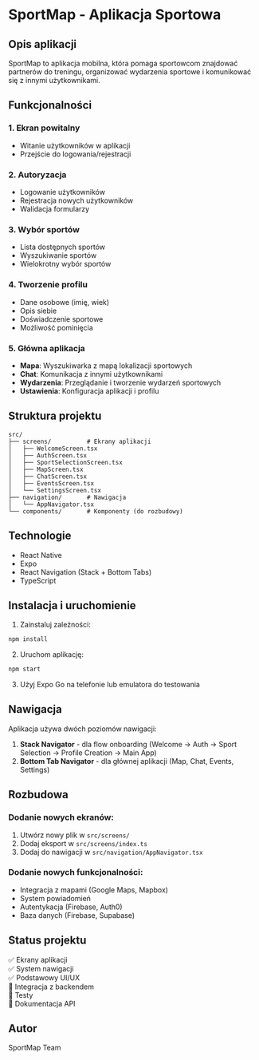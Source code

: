 # SportMap - Aplikacja Sportowa

## Opis aplikacji

SportMap to aplikacja mobilna, która pomaga sportowcom znajdować partnerów do treningu, organizować wydarzenia sportowe i komunikować się z innymi użytkownikami.

## Funkcjonalności

### 1. Ekran powitalny
- Witanie użytkowników w aplikacji
- Przejście do logowania/rejestracji

### 2. Autoryzacja
- Logowanie użytkowników
- Rejestracja nowych użytkowników
- Walidacja formularzy

### 3. Wybór sportów
- Lista dostępnych sportów
- Wyszukiwanie sportów
- Wielokrotny wybór sportów

### 4. Tworzenie profilu
- Dane osobowe (imię, wiek)
- Opis siebie
- Doświadczenie sportowe
- Możliwość pominięcia

### 5. Główna aplikacja
- **Mapa**: Wyszukiwarka z mapą lokalizacji sportowych
- **Chat**: Komunikacja z innymi użytkownikami
- **Wydarzenia**: Przeglądanie i tworzenie wydarzeń sportowych
- **Ustawienia**: Konfiguracja aplikacji i profilu

## Struktura projektu

```
src/
├── screens/          # Ekrany aplikacji
│   ├── WelcomeScreen.tsx
│   ├── AuthScreen.tsx
│   ├── SportSelectionScreen.tsx
│   ├── MapScreen.tsx
│   ├── ChatScreen.tsx
│   ├── EventsScreen.tsx
│   └── SettingsScreen.tsx
├── navigation/       # Nawigacja
│   └── AppNavigator.tsx
└── components/       # Komponenty (do rozbudowy)
```

## Technologie

- React Native
- Expo
- React Navigation (Stack + Bottom Tabs)
- TypeScript

## Instalacja i uruchomienie

1. Zainstaluj zależności:
```bash
npm install
```

2. Uruchom aplikację:
```bash
npm start
```

3. Użyj Expo Go na telefonie lub emulatora do testowania

## Nawigacja

Aplikacja używa dwóch poziomów nawigacji:

1. **Stack Navigator** - dla flow onboarding (Welcome → Auth → Sport Selection → Profile Creation → Main App)
2. **Bottom Tab Navigator** - dla głównej aplikacji (Map, Chat, Events, Settings)

## Rozbudowa

### Dodanie nowych ekranów:
1. Utwórz nowy plik w `src/screens/`
2. Dodaj eksport w `src/screens/index.ts`
3. Dodaj do nawigacji w `src/navigation/AppNavigator.tsx`

### Dodanie nowych funkcjonalności:
- Integracja z mapami (Google Maps, Mapbox)
- System powiadomień
- Autentykacja (Firebase, Auth0)
- Baza danych (Firebase, Supabase)

## Status projektu

✅ Ekrany aplikacji  
✅ System nawigacji  
✅ Podstawowy UI/UX  
🔄 Integracja z backendem  
🔄 Testy  
🔄 Dokumentacja API  

## Autor

SportMap Team

